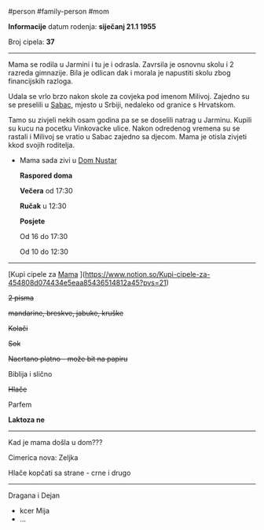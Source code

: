 #person #family-person #mom

**Informacije**
datum rodenja: **siječanj 21.1 1955**

Broj cipela: **37**

---

Mama se rodila u Jarmini i tu je i odrasla. Zavrsila je osnovnu skolu i 2 razreda gimnazije. Bila je odlican dak i morala je napustiti skolu zbog financijskih razloga.

Udala se vrlo brzo nakon skole za covjeka pod imenom Milivoj. Zajedno su se preselili u [Sabac](https://sh.wikipedia.org/wiki/%C5%A0abac), mjesto u Srbiji, nedaleko od granice s Hrvatskom.

Tamo su zivjeli nekih osam godina pa se se doselili natrag u Jarminu. Kupili su kucu na pocetku Vinkovacke ulice. Nakon odredenog vremena su se rastali i Milivoj se vratio u Sabac zajedno sa djecom. Mama je otisla zivjeti kkod svojih roditelja.

- Mama sada zivi u [Dom Nustar](https://www.notion.so/Dom-Nustar-17b51a46c9a14290aa84bc1ee5491443?pvs=21)
    
    
    **Raspored doma**
    
    **Večera** od 17:30
    
    **Ručak** u 12:30
    
    **Posjete**
    
    Od 16 do 17:30
    
    Od 10 do 12:30
    

---

[Kupi cipele za [Mama](https://www.notion.so/Mama-919a67e32c544a13af410ec9861b2ef4?pvs=21) ](https://www.notion.so/Kupi-cipele-za-454808d074434e5eaa85436514812a45?pvs=21)

~~2 pisma~~

~~mandarine, breskve, jabuke, kruške~~

~~Kolači~~ 

~~Sok~~

~~Nacrtano platno - može bit na papiru~~ 

Biblija i slično 

~~Hlače~~

Parfem 

**Laktoza ne**

---

Kad je mama došla u dom???

Cimerica  nova: Zeljka

Hlače kopčati sa strane - crne i drugo 

---

Dragana i Dejan

- kcer Mija
- …